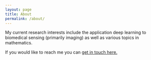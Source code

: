 ```yaml
---
layout: page
title: About
permalink: /about/
---
```


My current research interests include the application deep learning to biomedical sensing (primarily imaging) as well as various topics in mathematics.

If you would like to reach me you can <a href="https://www.linkedin.com/in/cwbeitel/" target="_blank">get in touch here.</a>
